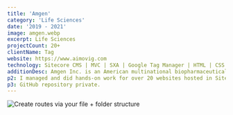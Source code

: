```yaml
---
title: 'Amgen'
category: 'Life Sciences'
date: '2019 - 2021'
image: amgen.webp
excerpt: Life Sciences
projectCount: 20+
clientName: Tag
website: https://www.aimovig.com
technology: Sitecore CMS | MVC | SXA | Google Tag Manager | HTML | CSS 
additionDesc: Amgen Inc. is an American multinational biopharmaceutical company headquartered in Thousand Oaks, California. One of the world's largest independent biotechnology companies, Amgen was established in Thousand Oaks, California, in 1980.
p2: I managed and did hands-on work for over 20 websites hosted in Sitecore using SXA and delivered as asp.net MVC applications. 
p3: GitHub repository private.
---
```


![Create routes via your file + folder structure](1.jpg)
